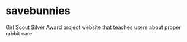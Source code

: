 # savebunnies

Girl Scout Silver Award project website that teaches users about proper rabbit care.
